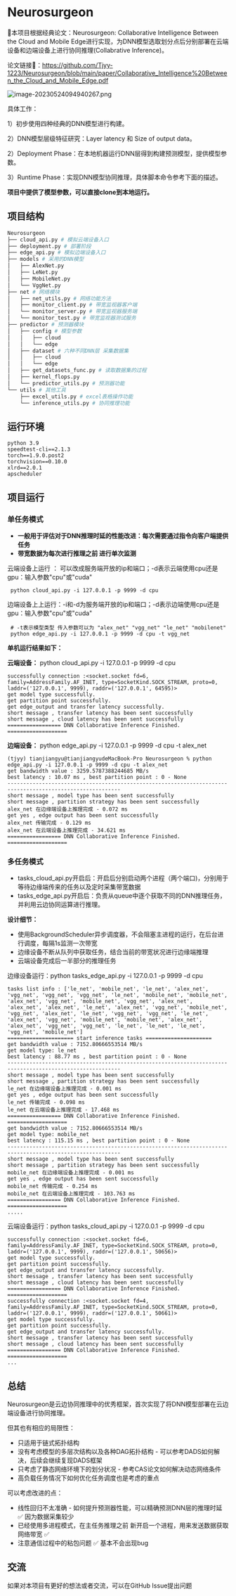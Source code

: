 # Neurosurgeon
🥳本项目根据经典论文：Neurosurgeon: Collaborative Intelligence Between the Cloud and Mobile Edge进行实现，为DNN模型选取划分点后分别部署在云端设备和边端设备上进行协同推理(Collabrative Inference)。

论文链接🔗：https://github.com/Tjyy-1223/Neurosurgeon/blob/main/paper/Collaborative_Intelligence%20Between_the_Cloud_and_Mobile_Edge.pdf

![image-20230524094940267.png](https://github.com/Tjyy-1223/Neurosurgeon/blob/main/assets/image-20230524094940267.png?raw=true)

具体工作：

1）初步使用四种经典的DNN模型进行构建。

2）DNN模型层级特征研究：Layer latency 和 Size of output data。

2）Deployment Phase：在本地机器运行DNN层得到构建预测模型，提供模型参数。

3）Runtime Phase：实现DNN模型协同推理，具体脚本命令参考下面的描述。

**项目中提供了模型参数，可以直接clone到本地运行。**

## 项目结构

```python
Neurosurgeon
├── cloud_api.py # 模拟云端设备入口
├── deployment.py # 部署阶段
├── edge_api.py # 模拟边端设备入口
├── models # 采用的DNN模型
│   ├── AlexNet.py
│   ├── LeNet.py
│   ├── MobileNet.py
│   └── VggNet.py
├── net # 网络模块
│   ├── net_utils.py # 网络功能方法
│   ├── monitor_client.py # 带宽监视器客户端
│   └── monitor_server.py # 带宽监视器服务端
│   └── monitor_test.py # 带宽监视器测试服务
├── predictor # 预测器模块
│   ├── config # 模型参数
│   │   ├── cloud
│   │   └── edge
│   ├── dataset # 六种不同DNN层 采集数据集
│   │   ├── cloud
│   │   └── edge
│   ├── get_datasets_func.py # 读取数据集的过程
│   ├── kernel_flops.py 
│   └── predictor_utils.py # 预测器功能
└── utils # 其他工具
    ├── excel_utils.py # excel表格操作功能
    └── inference_utils.py # 协同推理功能

```

## 运行环境

```
python 3.9
speedtest-cli==2.1.3
torch==1.9.0.post2
torchvision==0.10.0
xlrd==2.0.1
apscheduler
```

## 项目运行

### 单任务模式

+ **一般用于评估对于DNN推理时延的性能改进：每次需要通过指令向客户端提供任务**
+ **带宽数据为每次进行推理之前 进行单次监测**

云端设备上运行 ： 可以改成服务端开放的ip和端口；-d表示云端使用cpu还是gpu：输入参数"cpu"或"cuda"

```
 python cloud_api.py -i 127.0.0.1 -p 9999 -d cpu
```

边端设备上上运行：-i和-d为服务端开放的ip和端口；-d表示边端使用cpu还是gpu：输入参数"cpu"或"cuda"

```
 # -t表示模型类型 传入参数可以为 "alex_net" "vgg_net" "le_net" "mobilenet"
 python edge_api.py -i 127.0.0.1 -p 9999 -d cpu -t vgg_net
```

**单机运行结果如下：**

**云端设备：** python cloud_api.py -i 127.0.0.1 -p 9999 -d cpu

```
successfully connection :<socket.socket fd=6, family=AddressFamily.AF_INET, type=SocketKind.SOCK_STREAM, proto=0, laddr=('127.0.0.1', 9999), raddr=('127.0.0.1', 64595)>
get model type successfully.
get partition point successfully.
get edge_output and transfer latency successfully.
short message , transfer latency has been sent successfully
short message , cloud latency has been sent successfully
================= DNN Collaborative Inference Finished. ===================
```

**边端设备：** python edge_api.py -i 127.0.0.1 -p 9999 -d cpu -t alex_net

```
(tjyy) tianjiangyu@tianjiangyudeMacBook-Pro Neurosurgeon % python edge_api.py -i 127.0.0.1 -p 9999 -d cpu -t alex_net
get bandwidth value : 3259.5787388244685 MB/s
best latency : 10.07 ms , best partition point : 0 - None
----------------------------------------------------------------------------------------------------------
short message , model type has been sent successfully
short message , partition strategy has been sent successfully
alex_net 在边缘端设备上推理完成 - 0.072 ms
get yes , edge output has been sent successfully
alex_net 传输完成 - 0.129 ms
alex_net 在云端设备上推理完成 - 34.621 ms
================= DNN Collaborative Inference Finished. ===================
```



### 多任务模式

+ tasks_cloud_api.py开启后：开启后分别启动两个进程（两个端口)，分别用于等待边缘端传来的任务以及定时采集带宽数据
+ tasks_edge_api.py开启后：负责从queue中逐个获取不同的DNN推理任务，并利用云边协同运算进行推理。

**设计细节：**

+ 使用BackgroundScheduler异步调度器，不会阻塞主进程的运行，在后台进行调度，每隔1s监测一次带宽
+ 边缘设备不断从队列中获取任务，结合当前的带宽状况进行边缘端推理
+ 云端设备完成后一半部分的推理任务



边缘设备运行：python tasks_edge_api.py -i 127.0.0.1 -p 9999 -d cpu

```
tasks list info : ['le_net', 'mobile_net', 'le_net', 'alex_net', 'vgg_net', 'vgg_net', 'vgg_net', 'le_net', 'mobile_net', 'mobile_net', 'alex_net', 'vgg_net', 'mobile_net', 'vgg_net', 'alex_net', 'alex_net', 'alex_net', 'le_net', 'alex_net', 'vgg_net', 'mobile_net', 'vgg_net', 'alex_net', 'le_net', 'vgg_net', 'vgg_net', 'le_net', 'alex_net', 'vgg_net', 'mobile_net', 'mobile_net', 'alex_net', 'alex_net', 'vgg_net', 'vgg_net', 'le_net', 'le_net', 'le_net', 'vgg_net', 'mobile_net']
===================== start inference tasks ===================== 
get bandwidth value : 7152.80666553514 MB/s
get model type: le_net 
best latency : 88.77 ms , best partition point : 0 - None
----------------------------------------------------------------------------------------------------------
short message , model type has been sent successfully
short message , partition strategy has been sent successfully
le_net 在边缘端设备上推理完成 - 0.001 ms
get yes , edge output has been sent successfully
le_net 传输完成 - 0.098 ms
le_net 在云端设备上推理完成 - 17.468 ms
================= DNN Collaborative Inference Finished. ===================
get bandwidth value : 7152.80666553514 MB/s
get model type: mobile_net 
best latency : 115.15 ms , best partition point : 0 - None
----------------------------------------------------------------------------------------------------------
short message , model type has been sent successfully
short message , partition strategy has been sent successfully
mobile_net 在边缘端设备上推理完成 - 0.001 ms
get yes , edge output has been sent successfully
mobile_net 传输完成 - 0.254 ms
mobile_net 在云端设备上推理完成 - 103.763 ms
================= DNN Collaborative Inference Finished. ===================
.....
```

云端设备运行：python tasks_cloud_api.py -i 127.0.0.1 -p 9999 -d cpu

```
successfully connection :<socket.socket fd=6, family=AddressFamily.AF_INET, type=SocketKind.SOCK_STREAM, proto=0, laddr=('127.0.0.1', 9999), raddr=('127.0.0.1', 50656)>
get model type successfully.
get partition point successfully.
get edge_output and transfer latency successfully.
short message , transfer latency has been sent successfully
short message , cloud latency has been sent successfully
================= DNN Collaborative Inference Finished. ===================
successfully connection :<socket.socket fd=4, family=AddressFamily.AF_INET, type=SocketKind.SOCK_STREAM, proto=0, laddr=('127.0.0.1', 9999), raddr=('127.0.0.1', 50661)>
get model type successfully.
get partition point successfully.
get edge_output and transfer latency successfully.
short message , transfer latency has been sent successfully
short message , cloud latency has been sent successfully
================= DNN Collaborative Inference Finished. ===================
...
```



## 总结

Neurosurgeon是云边协同推理中的优秀框架，首次实现了将DNN模型部署在云边端设备进行协同推理。

但其也有相应的局限性：

+ 只适用于链式拓扑结构
+ 没有考虑模型的多层次结构以及各种DAG拓扑结构 - 可以参考DADS如何解决，后续会继续复现DADS框架
+ 只考虑了静态网络环境下的划分状况 - 参考CAS论文如何解决动态网络条件
+ 高负载任务情况下如何优化任务调度也是考虑的重点

可以考虑改进的点：

+  线性回归不太准确 - 如何提升预测器性能，可以精确预测DNN层的推理时延 ✅ 因为数据采集较少
+ 已经使用多进程模式，在主任务推理之前 新开启一个进程，用来发送数据获取网络带宽 ✅ 
+ 注意通信过程中的粘包问题 ✅ 基本不会出现bug

## 交流

如果对本项目有更好的想法或者交流，可以在GitHub Issue提出问题
